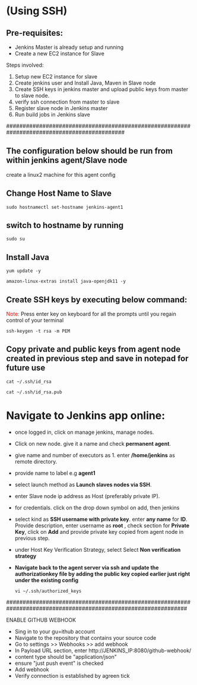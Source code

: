 # (Using SSH)

## Pre-requisites:

- Jenkins Master is already setup and running
- Create a new EC2 instance for Slave

Steps involved:
1. Setup new EC2 instance for slave
2. Create jenkins user and Install Java, Maven in Slave node
3. Create SSH keys in jenkins master and upload public keys from master to slave node.
4. verify ssh connection from master to slave
5. Register slave node in Jenkins master
6. Run build jobs in Jenkins slave

############################################################################################

## The configuration below should be run from within jenkins agent/Slave node

create a linux2 machine for this agent config

## Change Host Name to Slave
```sudo hostnamectl set-hostname jenkins-agent1```

## switch to hostname by running
```sudo su```

## Install Java
```yum update -y ```

```amazon-linux-extras install java-openjdk11 -y```


## Create SSH keys by executing below command:
<span style="color:red;">Note:</span> Press enter key  on keyboard for all the prompts until you regain control of your terminal

```ssh-keygen -t rsa -m PEM```

## Copy private and public keys from agent node created in previous step and save in notepad for future use

```cat ~/.ssh/id_rsa```

```cat ~/.ssh/id_rsa.pub```

# Navigate to Jenkins app online:

- once logged in, click on manage jenkins, manage nodes.

- Click on new node. give it a name and check **permanent agent**.
- give name and number of executors as 1. enter **/home/jenkins** as remote directory.
- provide name to label e.g **agent1**
- select launch method as **Launch slaves nodes via SSH**.
- enter Slave node ip address as Host (preferably private IP).

- for credentials. click on the drop down symbol on add, then jenkins 
- select kind as **SSH username with private key**. enter **any name** for **ID**. Provide description, enter username as **root** , check section for **Private Key**, click on **Add** and provide private key copied from agent node in previous step.
- under Host Key Verification Strategy, select Select **Non verification strategy**
  
- **Navigate back to the agent server via ssh and update the **authorizationkey** file by adding the public key copied earlier just right under the existing config**
  
  ```
  vi ~/.ssh/authorized_keys
  ```

###############################################################################################################

ENABLE GITHUB WEBHOOK

- Sing in to your gu=ithub account
- Navigate to the repository that contains your source code
- Go to settings >> Webhooks >> add webhook
- In Payload URL section, enter http://JENKINS_IP:8080/github-webhook/
- content type should be "application/json"
- ensure "just push event" is checked
- Add webhook
- Verify connection is established by agreen tick







